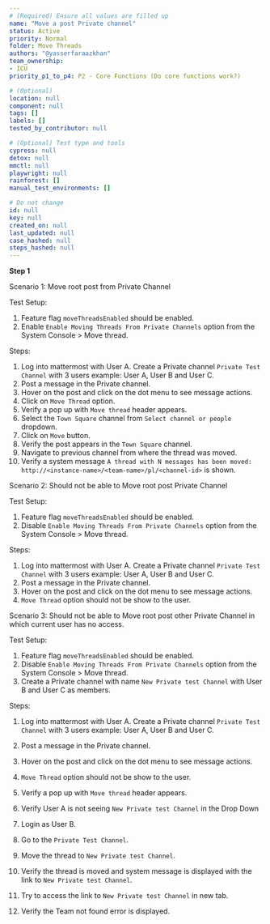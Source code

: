 ```yaml
---
# (Required) Ensure all values are filled up
name: "Move a post Private channel"
status: Active
priority: Normal
folder: Move Threads
authors: "@yasserfaraazkhan"
team_ownership: 
- ICU
priority_p1_to_p4: P2 - Core Functions (Do core functions work?)

# (Optional)
location: null
component: null
tags: []
labels: []
tested_by_contributor: null

# (Optional) Test type and tools
cypress: null
detox: null
mmctl: null
playwright: null
rainforest: []
manual_test_environments: []

# Do not change
id: null
key: null
created_on: null
last_updated: null
case_hashed: null
steps_hashed: null
---
```


**Step 1**

Scenario 1: Move root post from Private Channel

Test Setup:

1. Feature flag `moveThreadsEnabled` should be enabled.
2. Enable `Enable Moving Threads From Private Channels` option from the System Console > Move thread.

Steps:

1. Log into mattermost with User A. Create a Private channel `Private Test Channel` with 3 users example: User A, User B and User C.
2. Post a message in the Private channel.
3. Hover on the post and click on the dot menu to see message actions.
4. Click on `Move Thread` option.
5. Verify a pop up with `Move thread` header appears.
6. Select the `Town Square` channel from `Select channel or people` dropdown.
7. Click on `Move` button.
8. Verify the post appears in the `Town Square` channel.
9. Navigate to previous channel from where the thread was moved.
10. Verify a system message `A thread with N messages has been moved: http://<instance-name>/<team-name>/pl/<channel-id>` is shown.

Scenario 2: Should not be able to Move root post Private Channel

Test Setup:

1. Feature flag `moveThreadsEnabled` should be enabled.
2. Disable `Enable Moving Threads From Private Channels` option from the System Console > Move thread.

Steps:

1. Log into mattermost with User A. Create a Private channel `Private Test Channel` with 3 users example: User A, User B and User C.
2. Post a message in the Private channel.
3. Hover on the post and click on the dot menu to see message actions.
4. `Move Thread` option should not be show to the user.

Scenario 3: Should not be able to Move root post other Private Channel in which current user has no access.

Test Setup:

1. Feature flag `moveThreadsEnabled` should be enabled.
2. Disable `Enable Moving Threads From Private Channels` option from the System Console > Move thread.
3. Create a Private channel with name `New Private test Channel` with User B and User C as members.

Steps:

1. Log into mattermost with User A. Create a Private channel `Private Test Channel` with 3 users example: User A, User B and User C.
2. Post a message in the Private channel.
3. Hover on the post and click on the dot menu to see message actions.
4. `Move Thread` option should not be show to the user.
5. Verify a pop up with `Move thread` header appears.
6. Verify User A is not seeing `New Private test Channel` in the Drop Down

7. Login as User B.
8. Go to the `Private Test Channel`.
9. Move the thread to `New Private test Channel`.
10. Verify the thread is moved and system message is displayed with the link to `New Private test Channel`.
11. Try to access the link to `New Private test Channel` in new tab.
12. Verify the Team not found error is displayed.
